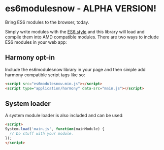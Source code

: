 # es6modulesnow - ALPHA VERSION!

Bring ES6 modules to the browser, today.

Simply write modules with the [ES6 style](http://wiki.ecmascript.org/doku.php?id=harmony:modules_examples) and this library will load and compile them into AMD compatible modules. There are two ways to include ES6 modules in your web app:

## Harmony opt-in

Include the es6modulesnow library in your page and then simple add harmony compatible script tags like so:

```html  
<script src="es6modulesnow.min.js"></script>
<script type="application/harmony" data-src="main.js"></script>
```

## System loader

A system module loader is also included and can be used:

```html
<script>
System.load('main.js', function(mainModule) {
  // Do stuff with your module.
});
</script>
```
